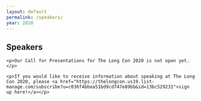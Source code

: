 ```yaml
---
layout: default
permalink: /speakers/
year: 2020
---
```



<div class="row marketing">
  <div class="col-lg-12">
    <h2>Speakers</h2>

    <p>Our Call for Presentations for The Long Con 2020 is not open yet.</p>

    <p>If you would like to receive information about speaking at The Long Con 2020, please <a href="https://thelongcon.us19.list-manage.com/subscribe?u=c036f4bbea51bd9cd747e89bb&id=13bc529231">sign up here!</a></p>
  </div>
</div>
